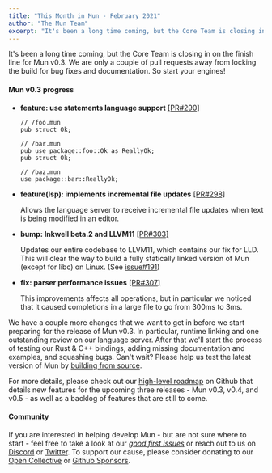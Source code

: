 ```yaml
---
title: "This Month in Mun - February 2021"
author: "The Mun Team"
excerpt: "It's been a long time coming, but the Core Team is closing in on the finish line for Mun v0.3. We are only a couple of pull requests away from locking the build for bug fixes and documentation. So start your engines!"
---
```


It's been a long time coming, but the Core Team is closing in on the finish line for Mun v0.3.
We are only a couple of pull requests away from locking the build for bug fixes and documentation.
So start your engines!

#### Mun v0.3 progress

* **feature: use statements language support** [[PR#290]](https://github.com/mun-lang/mun/pull/290)

  ```mun
  // /foo.mun
  pub struct Ok;

  // /bar.mun
  pub use package::foo::Ok as ReallyOk;
  pub struct Ok;

  // /baz.mun
  use package::bar::ReallyOk;
  ```

* **feature(lsp): implements incremental file updates** [[PR#298]](https://github.com/mun-lang/mun/pull/298)

  Allows the language server to receive incremental file updates when text is being modified in an editor.

* **bump: Inkwell beta.2 and LLVM11** [[PR#303]](https://github.com/mun-lang/mun/pull/303)

  Updates our entire codebase to LLVM11, which contains our fix for LLD.
  This will clear the way to build a fully statically linked version of Mun (except for libc) on Linux. (See [issue#191](https://github.com/mun-lang/mun/issues/191))

* **fix: parser performance issues** [[PR#307]](https://github.com/mun-lang/mun/pull/307)

  This improvements affects all operations, but in particular we noticed that it caused completions in a large file to go from 300ms to 3ms.

We have a couple more changes that we want to get in before we start preparing for the release of Mun v0.3.
In particular, runtime linking and one outstanding review on our language server.
After that we'll start the process of testing our Rust & C++ bindings, adding missing documentation and examples, and squashing bugs.
Can't wait?
Please help us test the latest version of Mun by [building from source](https://github.com/mun-lang/mun#building-from-source).

For more details, please check out our [high-level roadmap](https://github.com/mun-lang/mun/projects/2) on Github that details new features for the upcoming three releases - Mun v0.3, v0.4, and v0.5 - as well as a backlog of features that are still to come.

#### Community

If you are interested in helping develop Mun - but are not sure where to start - feel free to take a look at our [*good first issues*][gfi] or reach out to us on [Discord](https://discord.gg/SfvvcCU) or [Twitter][twi]. To support our cause, please consider donating to our [Open Collective][oc] or [Github Sponsors][gs].

[doh]: https://hacktoberfest.digitalocean.com
[gfi]: https://github.com/mun-lang/mun/issues?q=is%3Aissue+is%3Aopen+label%3A%22good+first+issue%22
[oc]: https://opencollective.com/mun
[gs]: https://github.com/sponsors/mun-lang
[twi]: https://twitter.com/munlangorg
